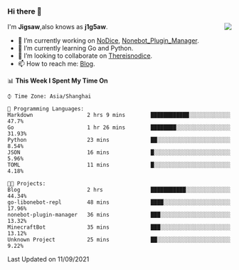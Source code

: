 ### Hi there 👋

<a href="#">
  <img align="right" src="https://github-readme-stats.vercel.app/api?username=j1g5awi&count_private=true&show_icons=true&title_color=80070B&text_color=B3B3B3&bg_color=212121&icon_color=80070B" />
</a>

I'm **Jigsaw**,also knows as **j1g5aw**.

- 🔭 I’m currently working on [NoDice](https://github.com/thereisnodice/nodice2), [Nonebot_Plugin_Manager](https://github.com/Jigsaw111/nonebot_plugin_manager).
- 🌱 I’m currently learning Go and Python.
- 👯 I’m looking to collaborate on [Thereisnodice](https://github.com/thereisnodice).
- 📫 How to reach me: [Blog](https://blog.maddestroyer.xyz/).

<!--START_SECTION:waka-->
📊 **This Week I Spent My Time On** 

```text
⌚︎ Time Zone: Asia/Shanghai

💬 Programming Languages: 
Markdown                 2 hrs 9 mins        ████████████░░░░░░░░░░░░░   47.7% 
Go                       1 hr 26 mins        ████████░░░░░░░░░░░░░░░░░   31.93% 
Python                   23 mins             ██░░░░░░░░░░░░░░░░░░░░░░░   8.54% 
JSON                     16 mins             █░░░░░░░░░░░░░░░░░░░░░░░░   5.96% 
TOML                     11 mins             █░░░░░░░░░░░░░░░░░░░░░░░░   4.18%

🐱‍💻 Projects: 
Blog                     2 hrs               ███████████░░░░░░░░░░░░░░   44.34% 
go-libonebot-repl        48 mins             ████░░░░░░░░░░░░░░░░░░░░░   17.96% 
nonebot-plugin-manager   36 mins             ███░░░░░░░░░░░░░░░░░░░░░░   13.32% 
MinecraftBot             35 mins             ███░░░░░░░░░░░░░░░░░░░░░░   13.12% 
Unknown Project          25 mins             ██░░░░░░░░░░░░░░░░░░░░░░░   9.22%

```


 Last Updated on 11/09/2021
<!--END_SECTION:waka-->

